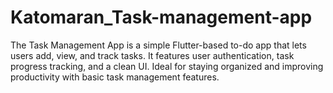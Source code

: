 # Katomaran_Task-management-app
The Task Management App is a simple Flutter-based to-do app that lets users add, view, and track tasks. It features user authentication, task progress tracking, and a clean UI. Ideal for staying organized and improving productivity with basic task management features.
